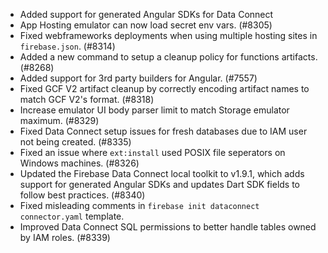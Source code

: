 - Added support for generated Angular SDKs for Data Connect
- App Hosting emulator can now load secret env vars. (#8305)
- Fixed webframeworks deployments when using multiple hosting sites in `firebase.json`. (#8314)
- Added a new command to setup a cleanup policy for functions artifacts. (#8268)
- Added support for 3rd party builders for Angular. (#7557)
- Fixed GCF V2 artifact cleanup by correctly encoding artifact names to match GCF V2's format. (#8318)
- Increase emulator UI body parser limit to match Storage emulator maximum. (#8329)
- Fixed Data Connect setup issues for fresh databases due to IAM user not being created. (#8335)
- Fixed an issue where `ext:install` used POSIX file seperators on Windows machines. (#8326)
- Updated the Firebase Data Connect local toolkit to v1.9.1, which adds support for generated Angular SDKs and updates Dart SDK fields to follow best practices. (#8340)
- Fixed misleading comments in `firebase init dataconnect` `connector.yaml` template.
- Improved Data Connect SQL permissions to better handle tables owned by IAM roles. (#8339)
